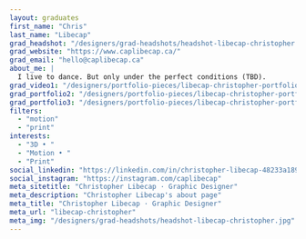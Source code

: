 ```yaml
---
layout: graduates
first_name: "Chris"
last_name: "Libecap"
grad_headshot: "/designers/grad-headshots/headshot-libecap-christopher.jpg"
grad_website: "https://www.caplibecap.ca/"
grad_email: "hello@caplibecap.ca"
about_me: |
  I live to dance. But only under the perfect conditions (TBD).
grad_video1: "/designers/portfolio-pieces/libecap-christopher-portfolio1.mp4"
grad_portfolio2: "/designers/portfolio-pieces/libecap-christopher-portfolio2.jpg"
grad_portfolio3: "/designers/portfolio-pieces/libecap-christopher-portfolio3.jpg"
filters:
  - "motion"
  - "print"
interests:
  - "3D • "
  - "Motion • "
  - "Print"
social_linkedin: "https://linkedin.com/in/christopher-libecap-48233a189"
social_instagram: "https://instagram.com/caplibecap"
meta_sitetitle: "Christopher Libecap · Graphic Designer"
meta_description: "Christopher Libecap's about page"
meta_title: "Christopher Libecap · Graphic Designer"
meta_url: "libecap-christopher"
meta_img: "/designers/grad-headshots/headshot-libecap-christopher.jpg"
---
```

